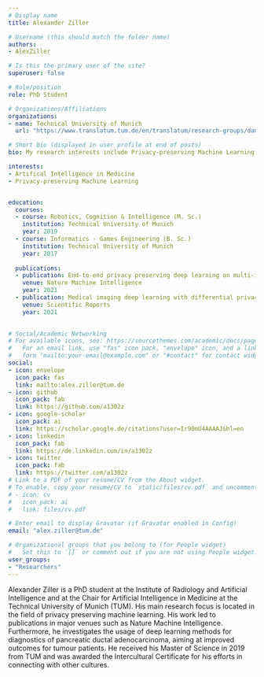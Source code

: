 ```yaml
---
# Display name
title: Alexander Ziller

# Username (this should match the folder name)
authors:
- AlexZiller

# Is this the primary user of the site?
superuser: false

# Role/position
role: PhD Student

# Organizations/Affiliations
organizations:
- name: Technical University of Munich
  url: "https://www.translatum.tum.de/en/translatum/research-groups/daniel-rueckert-ai-in-healthcare-and-medicine/"

# Short bio (displayed in user profile at end of posts)
bio: My research interests include Privacy-preserving Machine Learning as well as deep learning in medical imaging.

interests:
- Artifical Intelligence in Medicine
- Privacy-preserving Machine Learning


education:
  courses:
  - course: Robotics, Cognition & Intelligence (M. Sc.)
    institution: Technical University of Munich
    year: 2019
  - course: Informatics - Games Engineering (B. Sc.)
    institution: Technical University of Munich
    year: 2017
    
  publications:
  - publication: End-to-end privacy preserving deep learning on multi-institutional medical imaging
    venue: Nature Machine Intelligence
    year: 2021
  - publication: Medical imaging deep learning with differential privacy
    venue: Scientific Reports
    year: 2021

 
# Social/Academic Networking
# For available icons, see: https://sourcethemes.com/academic/docs/page-builder/#icons
#   For an email link, use "fas" icon pack, "envelope" icon, and a link in the
#   form "mailto:your-email@example.com" or "#contact" for contact widget.
social:
- icon: envelope
  icon_pack: fas
  link: mailto:alex.ziller@tum.de
- icon: github
  icon_pack: fab
  link: https://github.com/a1302z
- icon: google-scholar
  icon_pack: ai
  link: https://scholar.google.de/citations?user=Ir90mU4AAAAJ&hl=en
- icon: linkedin
  icon_pack: fab
  link: https://de.linkedin.com/in/a1302z
- icon: twitter
  icon_pack: fab
  link: https://twitter.com/a1302z
# Link to a PDF of your resume/CV from the About widget.
# To enable, copy your resume/CV to `static/files/cv.pdf` and uncomment the lines below.
# - icon: cv
#   icon_pack: ai
#   link: files/cv.pdf

# Enter email to display Gravatar (if Gravatar enabled in Config)
email: "alex.ziller@tum.de"

# Organizational groups that you belong to (for People widget)
#   Set this to `[]` or comment out if you are not using People widget.
user_groups:
- "Researchers"
---
```


Alexander Ziller is a PhD student at the Institute of Radiology and Artificial Intelligence and at the Chair for Artificial Intelligence in Medicine at the Technical University of Munich (TUM). His main research focus is located in the field of privacy preserving machine learning. His work led to publications in major venues such as Nature Machine Intelligence. Furthermore, he investigates the usage of deep learning methods for diagnostics of pancreatic ductal adenocarcinoma, aiming at improved outcomes for tumour patients. He received his Master of Science in 2019 from TUM and was awarded the Intercultural Certificate for his efforts in connecting with other cultures.
